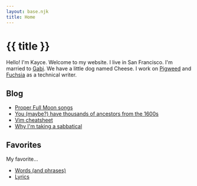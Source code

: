 ```yaml
---
layout: base.njk
title: Home
---
```


# {{ title }}

Hello! I'm Kayce. Welcome to my website. I live in San Francisco. I'm married
to [Gabi](https://gabjoart.com). We have a little dog named Cheese. I work on
[Pigweed](https://pigweed.dev) and [Fuchsia](https://fuchsia.dev) as a
technical writer.

## Blog

* [Proper Full Moon songs](/blog/moon/)
* [You (maybe?) have thousands of ancestors from the 1600s](/blog/ancestors/)
* [Vim cheatsheet](/blog/vim/)
* [Why I'm taking a sabbatical](/blog/sabbatical/)

## Favorites

My favorite...

* [Words (and phrases)](/favorites/words/)
* [Lyrics](/favorites/lyrics/)
